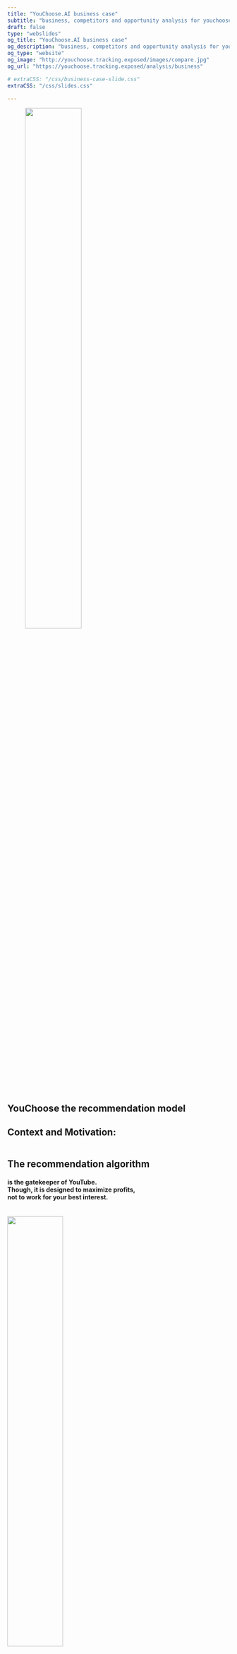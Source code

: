 ```yaml
---
title: "YouChoose.AI business case"
subtitle: "business, competitors and opportunity analysis for youchoose"
draft: false
type: "webslides"
og_title: "YouChoose.AI business case"
og_description: "business, competitors and opportunity analysis for youchoose"
og_type: "website"
og_image: "http://youchoose.tracking.exposed/images/compare.jpg" 
og_url: "https://youchoose.tracking.exposed/analysis/business"

# extraCSS: "/css/business-case-slide.css"
extraCSS: "/css/slides.css"

---
```


<section>

 <span class=background style="background-image:url('/images/slides/smoke.jpeg')"></span>
 <div class="wrap aligncenter">
   <figure class="zoomIn slow">
    <img class="svg" style="width:55%; padding-bottom: 5rem;"  src="/images/header-logo-youchoose.svg" ></img>
   </figure >
  <h2 class="aligncenter fadeIn slow">YouChoose the recommendation model</h2>
 </div>

</section><section >

  <span class=background style="background-image:url('/images/slides/smoke.jpeg')"></span>
  <div class="wrap">
    <h1 class="secondary fadeIn bold">
     Context and  Motivation:
    </h1>
    <div class="grid vertical-align">
      <div class="column">
        <h2 class="slideInRight secondary aligncenter">The recommendation algorithm</h2>
        <h4 class="fadeIn slow aligncenter">is the gatekeeper of YouTube. <br>
          Though, it is designed to maximize profits, <br> 
          not to work for your best interest.
        </h4>
      <br>
      </div> 
      <div class="column slow">
        <img style="width:50%; padding-bottom: 1rem;" class="zoomIn aligncenter" src="/images/slides/recommender_icon3.svg">
      </div>
    </div>
  </div>

</section><section>

 <span class=background style="background-image:url('/images/slides/smoke.jpeg')"></span>
  <div class="wrap aligncenter">
    <h1 class="secondary fadeIn bold">The concept:</h1> 
    <!--  <p>Gain back control over YouTube recommendations</p> -->
    <br><br>
    <h4><b>Recommendation module optimized for you,</b> not for YouTube: </h4>
    <br></br> 
          <ul class="flexblock steps">
        <li>
          <img class="zoomIn aligncenter slow" style="width:30%; padding-bottom: 2rem;" src="/images/slides/users.svg">
          <h2 class="aligncenter secondary bold">Users</h2>
          <h3 class="aligncenter">can choose the recommendation model that is best for them</h3>
        </li>
        <li>
          <img class="zoomIn aligncenter slow" style="width:30%; padding-bottom: 2rem;" src="/images/slides/handshake.svg">
          <h2 class="aligncenter secondary bold">Users</h2>
          <h3 class="aligncenter">can choose the recommendation model that is best for them</h3>
        </li>
        <li>
          <img class="zoomIn aligncenter slow" style="width:20%; padding-bottom: 2rem;" src="/images/slides/contentcreators.svg">
          <h2 class="aligncenter secondary bold">Content Creators</h2>
          <h3 class="aligncenter">can choose the recommendations displayed on their own content</h3>
        </li>
    </ul>
  </div>

</section><section>

  <span class=background style="background-image:url('/images/slides/smoke.jpeg')"></span>
  <div class="wrap aligncenter">
    <h1 class="slideInLeft secondary"><b>
     It only requires a browser extension <br>
    </b></h1>
    <h4>Stay on YouTube.com, and watch content that is right for you.</h4>
    <div class="grid vertical-align">
      <div class="column">
        <figure >
          <img style="width:20%; padding-top: 5rem;"  src="/images/slides/firefox.png" ></img>
        </figure>YouChoose the recommendation model 
      </div>
      <div class="column">
        <figure class="zoomIn slow">
          <img style="width:50%; padding-top: 5rem;"  src="/images/slides/extension_icon.png" ></img>
        </figure>
      </div>
      <div class="column">
        <figure >
          <img style="width:20%; padding-top: 5rem; padding-right: 0.1rem;"  src="/images/slides/chrome.png" ></img>
        </figure>
      </div>
    </div>
  </div>

</section><section>

 <span class=background style="background-image:url('/images/slides/smoke.jpeg')"></span>
  <div class="wrap aligncenter">
    <h1 class="secondary fadeIn"><b> Problems solved for Content Creators</b> </h1> 
    <br><br>
    <h4 class="aligncenter fadeIn"> On YouTube, content creators are at the mercy of an <b>opaque AI,</b> which creates a growing frustration. </h4>
    <br></br><br></br>
    <ul class="flexblock steps">
      <li> 
        <h3 class="aligncenter fadeIn">Content Creators have no way to control the recommendations promoted on their channel.</h3>
        <img class="svg" style="width:5%; "  src="/images/slides/arrow.svg" ></img>
        <h3 class="aligncenter fadeIn"><b>YouChoose is a new way for Content Creators to connect with their audience, and to build referencing networks among them</b></h3>
      </li>
      <li> 
      <h3 class="aligncenter fadeIn">Often, the AI links their videos to content they don't associate with. But they have no way to know.</h3>
      <img class="svg" style="width:5%; "  src="/images/slides/arrow.svg" ></img>
      <h3 class="aligncenter fadeIn"><b>YouChoose enables Content Creators to analyse what ads and recommendations are shown on their content</b></h3>
      </li>
    </ul>
  </div>

</section><section>

 <span class=background style="background-image:url('/images/slides/smoke.jpeg')"></span>
  <div class="wrap aligncenter">
    <h1 class="secondary fadeIn"><b>Problems solved for users</b></h1> 
    <br><br>
    <h4>Users have their <b>attention monetized</b> by the YouTube algorithm.</h4>
    <br></br> 
    <ul class="flexblock steps">
      <li> 
        <h3 class="aligncenter fadeIn">Users are often promoted clickbaity, or attention-catching content tailored to their</h3>
          <img class="svg" style="width:5%; "  src="/images/slides/arrow.svg" ></img>
        <h3 class="aligncenter fadeIn"><b>Users can stay focus, and get the best recommendations relevant to the topic they are exploring</b></h3>
      </li>
      <li> 
       <h3 class="aligncenter fadeIn">Users end-up locked into the YouTube ecosystem, no way to escape</h3>
        <img class="svg" style="width:5%; "  src="/images/slides/arrow.svg" ></img>
       <h3 class="aligncenter fadeIn"><b>YouChoose features content from all around the web, not just YouTube.com</b></h3>
      </li>
    </ul>
  </div>

</section><section>

 <span class=background style="background-image:url('/images/slides/smoke.jpeg')"></span>
  <div class="wrap aligncenter">
    <h1 class="secondary fadeIn"><b>Problems solved for researchers and regulators</b></h1> 
    <br><br>
    <h5><b>Regulators</b> are demanding more AI transparency and market competition.</h5>
    <br></br>  
    <ul class="flexblock steps">
      <li> 
        <h5 class="aligncenter fadeIn">There are no ways to obtain data to scrutinize the algorithm and inform upcoming legislation</h5>
    <img class="svg" style="width:5%; "  src="/images/slides/arrow.svg" ></img>
        <h5 class="aligncenter secondary fadeIn"><b>YouChoose lets users donate anonymised data about the algorithm's behavior, enabling independent research and oversight</b></h5>
      </li>
      <li> 
       <h5 class="aligncenter fadeIn">Current algorithmic monopolies prevent competition, as with native apps before the emergence of app-stores</h5>
    <img class="svg" style="width:5%; "  src="/images/slides/arrow.svg" ></img>
       <h5 class="aligncenter secondary fadeIn"><b>YouChoose is the first algorithmic platform, enabling third party to offer alternative recommendation systems</b></h5>
      </li>
    </ul>
  </div>

</section><section>


## Problem (summary slide, duplicate with content above)

There is a **growing frustration** on the monopolistic influence platforms have in shaping information flows.

**Content creators** are at the mercy of an opaque AI which favors engagement over quality.

**YouTube users** have their attention monetized and pushed towards addictive consumption patterns.

**Regulators** are demanding more AI transparency and market competition. 
- - -
We believe that **algorithmic platforms** like YouChoose will soon emerge, similar to how app stores offered alternatives to native applications.

YouChoose is an early **attempt to end the era of algorithmic monopolies**.

A step toward a **more open and decentralized internet**, with more user agency.

</section><section>

 <span class=background style="background-image:url('/images/slides/smoke.jpeg')"></span>
  <div class="wrap  aligncenter">
    <h1 class="secondary fadeIn bold">Our approach</h1> 
    <br><br>
    <h4>To identify the best related content, rather than purely relying on AI,</br> <b>YouChoose leverages human expertise:</b> </h4>
    <br></br> <br></br>   
    <ul class="flexblock steps">
        <li>
          <h2 class="aligncenter secondary bold">01. Content creators </h2>
          <h3 class="aligncenter">(main feature)</h3>
        </li>
        <li>
          <h2 class="aligncenter secondary bold">02. Volunteer contributors</h2>
          <h3 class="aligncenter">(Tournesol.app)</h3>
        </li>
        <li>
          <h2 class="aligncenter secondary bold">03. Existing online communities </h2>
          <h3 class="aligncenter">(Reddit / RSS feeds)</h3>
        </li>
<!--        <li>
    <h2 class="aligncenter secondary bold">04. Personal feeds elsewhere </h2> 
          <h3 class="aligncenter">(Facebook)</h3>
        </li> -->
      </ul>
  </div>

</section><section>

 <span class=background style="background-image:url('/images/slides/smoke.jpeg')"></span>
  <div class="wrap aligncenter">
    <h1 class="secondary fadeIn"><b>Unique Value Proposition for YouTube users </b></h1>
  <!--  <h4> <b>YouChoose leverages human expertise</b> to identify the best related content, </br>Rather than purely relying on AI</h4> -->   
    <ul class="flexblock features">
      <li> 
        <h3 class="aligncenter fadeIn"><b>Recommendations designed for users - not for profit.</b><br>See content from all around the web, not just YouTube. Strip out the irrevelant, clickbait and sensationalist recommendations.</h3>
      </li>
      <li> 
       <h3 class="aligncenter fadeIn"><b>Make a political statement.</b><br>Demand more agency over your internet experience, and the end of algorithmic monopolies. </h3>
      </li>
      <!-- <li>   
        <h3 class="aligncenter fadeIn">Liberate data for the public interest </h3> 
      <li> 
       <h3 class="aligncenter fadeIn">Seeing recommendations outside of YouTube, including wikipedia pages, articles or links to other platforms</h3>
      </li>
      </li>-->
      <li> 
       <h3 class="aligncenter fadeIn"><b>Super light habit change.</b><br>A simple extension which overrides recommendations directly on YouTube.com<br>You can still see the recommendations from YouTube's AI, but now, you have a choice.</h3>
      </li>
    </ul>
  </div>

</section><section>

 <span class=background style="background-image:url('/images/slides/smoke.jpeg')"></span>
  <div class="wrap">
    <h1 class="secondary fadeIn"><b>Unique Value Proposition for content creators </b></h1>
    <ul class="flexblock features">
      <li> 
       <h3 class="aligncenter fadeIn">Gain back control on the other videos your content promotes</h3>
      </li>
      <li> 
       <h3 class="aligncenter fadeIn">Gain a new direct connection to your audience, through recommendations</h3>
      </li>
      <li> 
       <h3 class="aligncenter fadeIn">Make a political statement, demanding more agency over your internet experience, and the end of algorithmic monopolies. Liberate data for the public interest</h3>
      </li>
      <li> 
       <h3 class="aligncenter fadeIn">Seeing recommendations outside of YouTube, including wikipedia pages, articles or links to other platforms</h3>
      </li>
      <li> 
       <h3 class="aligncenter fadeIn">Find out if some of your videos are being shadow banned</h3>
      </li>
    </ul>
  </div>

</section><section>

 <span class=background style="background-image:url('/images/slides/smoke.jpeg')"></span>
  <div class="wrap  aligncenter">
    <h1 class="secondary fadeIn bold">Future Developments:
    <h2 class="secondary"> Fostering quality contributions from the community</h3>
    <h6 class="aligncenter">In a second stage, it seems natural to also <b>enable the community to curate recommendations.</b> </br>For a given video, a user could suggest another a video or an external link that is relevant.</h3>
  <div class="grid">
    <div class="column">
      <h5>There needs to be incentive mechanisms to reward quality contributions, as curation is time-consuming. </br> On the other hand, their needs to be safeguards to prevent spamming. </br></h5>
    </div>
    <div class="column">
      <img class="svg aligncenter" style="width:25%; "  src="/images/slides/arrowsx.svg" ></img>
      <h5><b>One approach is to use a blockchain based coin.</b></h5>
      <img class="svg aligncenter" style="width:25%; "  src="/images/slides/blockchain.svg" ></img>
    </div>
    <div class="column">
      <h5>In order to make a content recommendation, users would need to stake some tokens.</br> When the recommendation is downvoted by the community, the staked tokens are lost, and redistributed to the people whose recommendations have been uploaded. </h5>
    </div>
  </div>

</section><section>

 <span class=background style="background-image:url('/images/slides/smoke.jpeg')"></span>
  <div class="wrap  aligncenter">
    <h1 class="secondary fadeIn"><b>Future Developments:</b></br> Becoming the first Algorithmic Platform</h1>
  <br><br>
 </div>

</section><section>

 <span class=background style="background-image:url('/images/slides/smoke.jpeg')"></span>
 <div class="wrap aligncenter">
  <h1 class="aligncenter fadeIn bold">Competition</h1>
    <ul class="flexblock features">
      <li> 
        <h3 class="aligncenter fadeIn">Most implement a targeted UX improvement, such as 
          <a  href="https://chrome.google.com/webstore/detail/adblock-for-youtube/cmedhionkhpnakcndndgjdbohmhepckk" target=_blank>ad-blockers</a>,
          <a href="https://chrome.google.com/webstore/detail/color-changer-for-youtube/nbgajjpkheaedahobdmhgkomjkpnnhfn" target=_blank>UI modifications</a>,
          <a  href="https://chrome.google.com/webstore/detail/magic-actions-for-youtube/abjcfabbhafbcdfjoecdgepllmpfceif" target=_blank>additional player controlers</a>
        </h3>
      </li>
      <li> 
        <h3 class="aligncenter fadeIn">The only other actor with a similar intention of replacing YouTube recommendations is our partner 
          <a href="https://tournesol.app/" target=_blank>Tournesol.app</a> </h3>
      </li>
      <li> 
        <h3 class="aligncenter fadeIn"><b>Our real competitor is YouTube itself.</b> </br> They added some
          <a href="https://support.google.com/youtube/answer/6342839?hl=en&co=GENIE.Platform%3DAndroid"   target=_blank>customizability features</a> to their algorithm over the past year.</h3>
      </li>
      <li> 
        <h3 class="aligncenter fadeIn">Youtube might also attack us, by obfuscating their code to break our extension, removing it from the Google Store or through legal actions. We are accounting for these scenarios in our design and strategy.</br></h3>
      </li>
    </ul>
 </div>

</section><section>

<span class=background style="background-image:url('/images/slides/smoke.jpeg')"></span>
  <div class="wrap aligncenter">
   <h1 class="aligncenter fadeIn bold">Value Chain Positioning</h1>
   <h4 class="aligncenter bold"> YouTube: </h4> 
    <ul class="flexblock features">
      <li> 
        <h3 class="aligncenter fadeIn"><a href="https://www.eff.org/deeplinks/2019/10/adversarial-interoperability" target=_blank>Adversarial Interoperability</a>: we plug ourselves onto YouTube, without their approval </h3>
      </li>
      <li> 
        <h3 class="aligncenter fadeIn"> 
          <a href="https://www.cnbc.com/2020/12/18/google-antitrust-cases-in-us-and-europe-overview.html" target=_blank>Context of antitrust scrutiny</a>: we bet on the favourable legal and public opinion context to limit YouTube's aggressiveness </h3>
      </li>
    </ul>
   <h4 class="aligncenter fadeIn bold ">Content Creators: </h4>
    <ul class="flexblock features">
      <li> 
        <h3 class="aligncenter fadeIn">Essential to our growth strategy so they promote YouChoose directly to their audience
        </h3>
      </li>
      <li> 
        <h3 class="aligncenter fadeIn"> Content creators are like our first customers, who pay us with free advertisement 
        </h3>
      </li>
    </ul>
 </div>

</section><section>

 <span class=background style="background-image:url('/images/slides/smoke.jpeg')"></span>
    <div class="wrap aligncenter">
      <h1 class="fadeIn bold">Market Perspectives</h1>
      <h4 class="fadeIn"> <a href="https://www.oberlo.com/blog/youtube-statistics?utm_source=pocket_mylist" target=_blank>2.3 billions</a>  of YouTube users worldwide <h4>
      <br><br>
      <ul class="flexblock steps">
        <li>
          <h2 class="aligncenter secondary bold">01. Digitally literate users </h2>
          <h3 class="aligncenter">aware of the algorithm's power  and eager to customize it</h3>
        </li>
         <li>
          <h2 class="aligncenter secondary bold">02. Heavy YouTube users</h2>
          <h3 class="aligncenter"> who like to dig and browse content whit their Content Creators</h3>
        </li>
        <li>
          <h2 class="aligncenter secondary bold">03. Users frustrated</h2>
          <h3 class="aligncenter">by YouTube's discretionary power to curate content</h3>
        </li>
        <li>
          <h2 class="aligncenter secondary bold">04. Non-english users</h2>
          <h3 class="aligncenter">Recommendations are less relevant and less moderated</h3>
        </li>
      </ul>
    </div>

</section><section>

<span class=background style="background-image:url('/images/slides/smoke.jpeg')"></span>
  <div class="wrap aligncenter">
    <h1 class="fadeIn bold">Business Model</h1>
      <br>
      <h5 class="fadeIn"> One of the features of YouChoose is to enable <b class="secondary">recommendations outside of YouTube.com</b><h5>
      <br>
      <h5 class="fadeIn"> This has a highly lucrative potential: YouChoose will be a <b class="secondary">gateway from YouTube</b> to other platforms, opposite to the typical dynamic.<h5>
      <br>
     <h5 class="fadeIn"> This monetization scheme is both <bclass="secondary">politically aligned</b> with our internet decentralization mission and has <b class="secondary">high lucrative potential</b>.<h5>
  </div>

</section><section>

<span class=background style="background-image:url('/images/slides/smoke.jpeg')"></span>
  <div class="wrap">
    <h1 class="secondary fadeIn bold">
     Customer Profile
    </h1>
    <h5 class="aligncenter">
      Media with strong presence on YouTube, trying to drive their audience on their own website to capture <br>
    </h3>
    <div class="grid vertical-align">
      <div class="column">
        <h5 class="aligncenter"> Overal advatages: </h5>
          <al>
            <li> Get 100% ad revenues instead of 55% on YouTube, and get full control on advertising model</li>
            <li>Capture the audience</li>
            <li>Direct the user to non-video content, such as articles, or a subscription page </li>
          </al>
        <h5 stile="top"class="aligncenter"> The benefits over traditional advertising are: </h5>
          <al>
            <li> the sponsored content can be made more organic </li>
            <li>directed to a qualified audience, who is actively exploring the channel</li>
          </al>
      <br>
      </div> 
      <div class="column ">
        <img style="width:50%; padding-bottom: 1rem;" class="zoomIn aligncenter slow" src="/images/slides/custumer.svg">
        <h5> <b>Competitor Platforms:</b> Netflix, TikTok, Reels, Dailymotion, Vimeo... <br> <b>Media Outlets:</b> Arte.tv, BBC, RedBull TV...
         Ex:_offer National Geographics to pay for sponsored recommendations toward their website on related YouTube content.
        </h5>
      </div>
    </div>
  </div>

</section><section>

<div>
  <h1 class ="bold">The Team</h1>
</div>
<div class="card-columns">

  {{< clickable-card
      text="Marc Faddoul is an AI researcher and algorithmic designer. He leads the product strategy and gathers partners around the project."
      href="http://marcfaddoul.com/"
      picture="/images/marc.jpeg" >}}

  {{< clickable-card
      text="Giulia Corona is a communication designer and data analyst, working on the UX design and developing methodologies."
      picture="/images/giulia.jpeg" >}}

  {{< clickable-card
      text="Claudio Agosti is a developer and a privacy analyst, directs Tracking Exposed, designs and supervises the tech stack."
      href="https://sociale.network/@vecna"
      picture="/images/claudio.jpeg" >}}

  {{< clickable-card
      text="Salvatore Romano is social psychologist, working on algorithmic analysis and user research."
      href="https://github.com/SalvatoreRomano1/About_Me"
      picture="/images/salvo.jpeg" >}}

  {{< clickable-card
      text="Primavera de Filippi is a blockchain expert, legal scholar and activist. She oversees the governance and peer community."
      href="https://en.wikipedia.org/wiki/Primavera_De_Filippi"
      picture="/images/primavera.jpeg" >}}

  {{< clickable-card
    text="Andrea Ascari is a full stack developer and activist. He develop YouChoose's tech ecosystem with Claudio."
    href="http://marcfaddoul.com/"
    picture="/images/andrea.jpg" >}}

</div>
</section>
<!--
## Who we are
YouChoose is a **not-for-profit project**, ran by a **transdisciplinary team** of experienced technologists:
**Marc Faddoul - Strategy and Outreach** <br>
Data Scientist and AI researcher | *UC Berkeley, ex-Facebook AI*
**Claudio Agosti - CTO** <br>
Privacy expert and open-source developer | *Founder of Tracking.Exposed*
**Primavera - Legal & Community Development** <br>
Legal Scholar and blockchain expert | *Harvard Berkman Center, CNRS*
**Salvatore Romano - UX Research** <br>
Social Psychologist | *University of Padova*
**Giulia Corona - Communication and UI**<br>
Communication Designer | *University of Milano*
**Andrea Ascari - Full-stack developer**<br>
Communication Designer | *University of Milano*
-->

<script>
  removeHeaderFooter(1500)

  $(document).ready(function() {
      let visibleFooter = false;
      /* if the mouse goes out, for four second leave the bar */
      $(document).mouseleave(function() {
        $('header').fadeIn(300);
        window.setTimeout(function() {
          $('header').fadeOut(300);
        }, 4000);
      });
      $("#final-slide").on('mousemove', function() {
        visibileFooter = !visibleFooter && restoreHeaderFooter(800);
      });
    }
  );
</script> -->